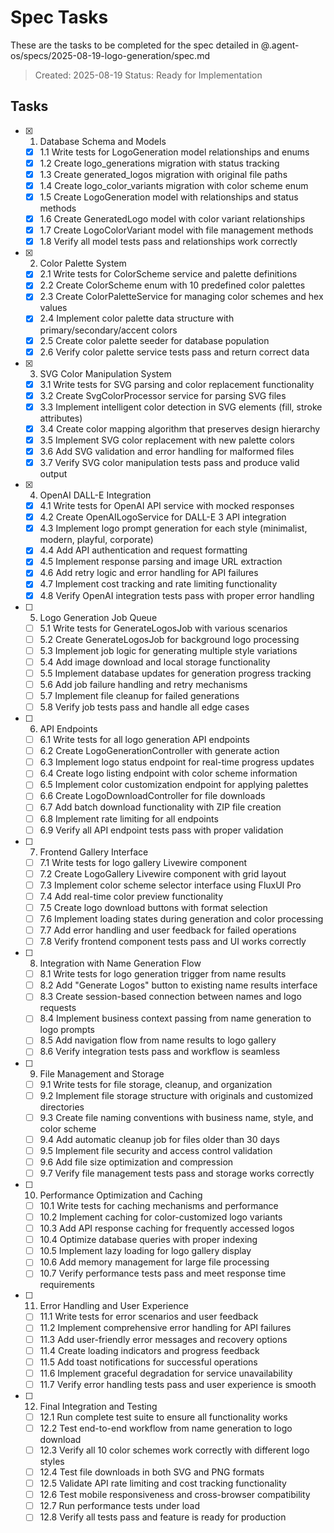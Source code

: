 # Spec Tasks

These are the tasks to be completed for the spec detailed in @.agent-os/specs/2025-08-19-logo-generation/spec.md

> Created: 2025-08-19
> Status: Ready for Implementation

## Tasks

- [x] 1. Database Schema and Models
  - [x] 1.1 Write tests for LogoGeneration model relationships and enums
  - [x] 1.2 Create logo_generations migration with status tracking
  - [x] 1.3 Create generated_logos migration with original file paths
  - [x] 1.4 Create logo_color_variants migration with color scheme enum
  - [x] 1.5 Create LogoGeneration model with relationships and status methods
  - [x] 1.6 Create GeneratedLogo model with color variant relationships
  - [x] 1.7 Create LogoColorVariant model with file management methods
  - [x] 1.8 Verify all model tests pass and relationships work correctly

- [x] 2. Color Palette System
  - [x] 2.1 Write tests for ColorScheme service and palette definitions
  - [x] 2.2 Create ColorScheme enum with 10 predefined color palettes
  - [x] 2.3 Create ColorPaletteService for managing color schemes and hex values
  - [x] 2.4 Implement color palette data structure with primary/secondary/accent colors
  - [x] 2.5 Create color palette seeder for database population
  - [x] 2.6 Verify color palette service tests pass and return correct data

- [x] 3. SVG Color Manipulation System
  - [x] 3.1 Write tests for SVG parsing and color replacement functionality
  - [x] 3.2 Create SvgColorProcessor service for parsing SVG files
  - [x] 3.3 Implement intelligent color detection in SVG elements (fill, stroke attributes)
  - [x] 3.4 Create color mapping algorithm that preserves design hierarchy
  - [x] 3.5 Implement SVG color replacement with new palette colors
  - [x] 3.6 Add SVG validation and error handling for malformed files
  - [x] 3.7 Verify SVG color manipulation tests pass and produce valid output

- [x] 4. OpenAI DALL-E Integration
  - [x] 4.1 Write tests for OpenAI API service with mocked responses
  - [x] 4.2 Create OpenAILogoService for DALL-E 3 API integration
  - [x] 4.3 Implement logo prompt generation for each style (minimalist, modern, playful, corporate)
  - [x] 4.4 Add API authentication and request formatting
  - [x] 4.5 Implement response parsing and image URL extraction
  - [x] 4.6 Add retry logic and error handling for API failures
  - [x] 4.7 Implement cost tracking and rate limiting functionality
  - [x] 4.8 Verify OpenAI integration tests pass with proper error handling

- [ ] 5. Logo Generation Job Queue
  - [ ] 5.1 Write tests for GenerateLogosJob with various scenarios
  - [ ] 5.2 Create GenerateLogosJob for background logo processing
  - [ ] 5.3 Implement job logic for generating multiple style variations
  - [ ] 5.4 Add image download and local storage functionality
  - [ ] 5.5 Implement database updates for generation progress tracking
  - [ ] 5.6 Add job failure handling and retry mechanisms
  - [ ] 5.7 Implement file cleanup for failed generations
  - [ ] 5.8 Verify job tests pass and handle all edge cases

- [ ] 6. API Endpoints
  - [ ] 6.1 Write tests for all logo generation API endpoints
  - [ ] 6.2 Create LogoGenerationController with generate action
  - [ ] 6.3 Implement logo status endpoint for real-time progress updates
  - [ ] 6.4 Create logo listing endpoint with color scheme information
  - [ ] 6.5 Implement color customization endpoint for applying palettes
  - [ ] 6.6 Create LogoDownloadController for file downloads
  - [ ] 6.7 Add batch download functionality with ZIP file creation
  - [ ] 6.8 Implement rate limiting for all endpoints
  - [ ] 6.9 Verify all API endpoint tests pass with proper validation

- [ ] 7. Frontend Gallery Interface
  - [ ] 7.1 Write tests for logo gallery Livewire component
  - [ ] 7.2 Create LogoGallery Livewire component with grid layout
  - [ ] 7.3 Implement color scheme selector interface using FluxUI Pro
  - [ ] 7.4 Add real-time color preview functionality
  - [ ] 7.5 Create logo download buttons with format selection
  - [ ] 7.6 Implement loading states during generation and color processing
  - [ ] 7.7 Add error handling and user feedback for failed operations
  - [ ] 7.8 Verify frontend component tests pass and UI works correctly

- [ ] 8. Integration with Name Generation Flow
  - [ ] 8.1 Write tests for logo generation trigger from name results
  - [ ] 8.2 Add "Generate Logos" button to existing name results interface
  - [ ] 8.3 Create session-based connection between names and logo requests
  - [ ] 8.4 Implement business context passing from name generation to logo prompts
  - [ ] 8.5 Add navigation flow from name results to logo gallery
  - [ ] 8.6 Verify integration tests pass and workflow is seamless

- [ ] 9. File Management and Storage
  - [ ] 9.1 Write tests for file storage, cleanup, and organization
  - [ ] 9.2 Implement file storage structure with originals and customized directories
  - [ ] 9.3 Create file naming conventions with business name, style, and color scheme
  - [ ] 9.4 Add automatic cleanup job for files older than 30 days
  - [ ] 9.5 Implement file security and access control validation
  - [ ] 9.6 Add file size optimization and compression
  - [ ] 9.7 Verify file management tests pass and storage works correctly

- [ ] 10. Performance Optimization and Caching
  - [ ] 10.1 Write tests for caching mechanisms and performance
  - [ ] 10.2 Implement caching for color-customized logo variants
  - [ ] 10.3 Add API response caching for frequently accessed logos
  - [ ] 10.4 Optimize database queries with proper indexing
  - [ ] 10.5 Implement lazy loading for logo gallery display
  - [ ] 10.6 Add memory management for large file processing
  - [ ] 10.7 Verify performance tests pass and meet response time requirements

- [ ] 11. Error Handling and User Experience
  - [ ] 11.1 Write tests for error scenarios and user feedback
  - [ ] 11.2 Implement comprehensive error handling for API failures
  - [ ] 11.3 Add user-friendly error messages and recovery options
  - [ ] 11.4 Create loading indicators and progress feedback
  - [ ] 11.5 Add toast notifications for successful operations
  - [ ] 11.6 Implement graceful degradation for service unavailability
  - [ ] 11.7 Verify error handling tests pass and user experience is smooth

- [ ] 12. Final Integration and Testing
  - [ ] 12.1 Run complete test suite to ensure all functionality works
  - [ ] 12.2 Test end-to-end workflow from name generation to logo download
  - [ ] 12.3 Verify all 10 color schemes work correctly with different logo styles
  - [ ] 12.4 Test file downloads in both SVG and PNG formats
  - [ ] 12.5 Validate API rate limiting and cost tracking functionality
  - [ ] 12.6 Test mobile responsiveness and cross-browser compatibility
  - [ ] 12.7 Run performance tests under load
  - [ ] 12.8 Verify all tests pass and feature is ready for production